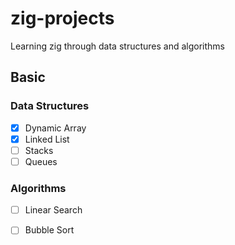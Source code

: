 # zig-projects

Learning zig through data structures and algorithms

## Basic

### Data Structures

- [x] Dynamic Array
- [x] Linked List
- [ ] Stacks
- [ ] Queues

### Algorithms

- [ ] Linear Search
- [ ] Bubble Sort

